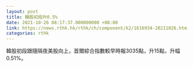 ```yaml
---
layout: post
title: 韓股初段升0.5%
date: 2021-10-26 08:17:37.000000000 +08:00
link: https://news.rthk.hk/rthk/ch/component/k2/1616934-20211026.htm
categories: rthk
---
```


韓股初段跟隨隔夜美股向上，首爾綜合指數較早時報3035點，升15點，升幅0.51%。
